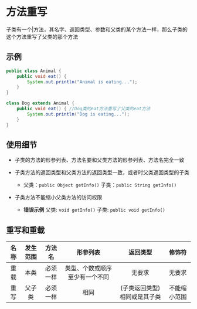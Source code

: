 # 方法重写

 子类有一个|方法，其名字、返回类型、参数和父类的某个方法一样，那么子类的这个方法重写了父类的那个方法

## 示例

```Java
public class Animal {
    public void eat() {
        System.out.println("Animal is eating...");
    }
}

class Dog extends Animal {
    public void eat() { //Dog类的eat方法重写了父类的eat方法
        System.out.println("Dog is eating...");
    }
}
```

## 使用细节

- 子类的方法的形参列表、方法名要和父类方法的形参列表、方法名完全一致
- 子类方法的返回类型和父类方法的返回类型一致，或者时父类返回类型的子类
	- 父类：`public Object getInfo()` 子类：`public String getInfo()`

- 子类方法不能缩小父类方法的访问权限
	- **错误示例**   父类: `void getInfo()` 子类: `public void getInfo()`

## 重写和重载

| 名称 | 发生范围 |  方法名  |            形参列表            |           返回类型           |    修饰符    |
| :--: | :------: | :------: | :----------------------------: | :--------------------------: | :----------: |
| 重载 |   本类   | 必须一样 | 类型、个数或顺序至少有一个不同 |            无要求            |    无要求    |
| 重写 |  父子类  | 必须一样 |              相同              | (子类返回类型)相同或是其子类 | 不能缩小范围 |

 